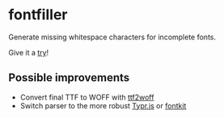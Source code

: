 # fontfiller
Generate missing whitespace characters for incomplete fonts.



Give it a [try](https://fontfiller.signalwerk.ch/)!



## Possible improvements
* Convert final TTF to WOFF with [ttf2woff](https://github.com/fontello/ttf2woff)
* Switch parser to the more robust [Typr.js](https://github.com/photopea/Typr.js) or [fontkit](https://github.com/foliojs/fontkit)

